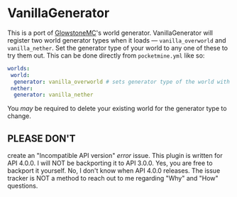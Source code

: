 # VanillaGenerator

This is a port of [GlowstoneMC](https://github.com/GlowstoneMC/Glowstone)'s world generator.
VanillaGenerator will register two world generator types when it loads — `vanilla_overworld` and `vanilla_nether`. Set
the generator type of your world to any one of these to try them out.
This can be done directly from `pocketmine.yml` like so:

```yaml
worlds:
 world:
  generator: vanilla_overworld # sets generator type of the world with folder name "world" to "vanilla_generator"
 nether:
  generator: vanilla_nether
```

You _may_ be required to delete your existing world for the generator type to change.

## PLEASE DON'T

create an "Incompatible API version" _error_ issue. This plugin is written for API 4.0.0. I will NOT be backporting it
to API 3.0.0.
Yes, you are free to backport it yourself. No, I don't know when API 4.0.0 releases. The issue tracker is NOT a method
to reach out to me regarding "Why" and "How" questions.
